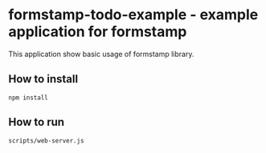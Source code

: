 # formstamp-todo-example - example application for formstamp

This application show basic usage of formstamp library.

## How to install

    npm install

## How to run

    scripts/web-server.js
